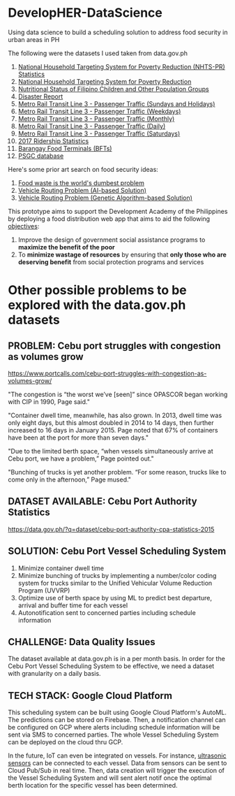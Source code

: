 # DevelopHER-DataScience
Using data science to build a scheduling solution to address food security in urban areas in PH

The following were the datasets I used taken from data.gov.ph

1) [National Household Targeting System for Poverty Reduction (NHTS-PR) Statistics](https://data.gov.ph/?q=dataset/national-household-targeting-system-poverty-reduction-nhts-pr-statistics)
2) [National Household Targeting System for Poverty Reduction](https://data.gov.ph/?q=dataset/national-household-targeting-system-poverty-reduction)
3) [Nutritional Status of Filipino Children and Other Population Groups](https://data.gov.ph/?q=dataset/nutritional-status-filipino-children-and-other-population-groups)
4) [Disaster Report](https://data.gov.ph/?q=dataset/disaster-report)
5) [Metro Rail Transit Line 3 - Passenger Traffic (Sundays and Holidays)](https://data.gov.ph/?q=dataset/metro-rail-transit-line-3-passenger-traffic-sundays-and-holidays)
6) [Metro Rail Transit Line 3 - Passenger Traffic (Weekdays)](https://data.gov.ph/?q=dataset/metro-rail-transit-line-3-passenger-traffic-weekdays)
7) [Metro Rail Transit Line 3 - Passenger Traffic (Monthly)](https://data.gov.ph/?q=dataset/metro-rail-transit-line-3-passenger-traffic-monthly)
8) [Metro Rail Transit Line 3 - Passenger Traffic (Daily)](https://data.gov.ph/?q=dataset/metro-rail-transit-line-3-passenger-traffic-daily)
9) [Metro Rail Transit Line 3 - Passenger Traffic (Saturdays)](https://data.gov.ph/?q=dataset/metro-rail-transit-line-3-passenger-traffic-saturdays)
10) [2017 Ridership Statistics](https://data.gov.ph/?q=dataset/2017-ridership-statistics)
11) [Barangay Food Terminals (BFTs)](https://data.gov.ph/?q=dataset/barangay-food-terminals-bfts)
12) [PSGC database](https://psa.gov.ph/classification/psgc/)

Here's some prior art search on food security ideas:

1) [Food waste is the world's dumbest problem](https://www.youtube.com/watch?v=6RlxySFrkIM)
2) [Vehicle Routing Problem (AI-based Solution)](https://github.com/shlok57/VehicleRoutingProblem)
3) [Vehicle Routing Problem (Genetic Algorithm-based Solution)](https://github.com/iRB-Lab/py-ga-VRPTW)

This prototype aims to support the Development Academy of the Philippines by deploying a food distribution web app that aims to aid the following [objectives](https://www.dap.edu.ph/coe-psp/innov_initiatives/listahanan-national-household-targeting-system-for-poverty-reduction-nhts-pr/):

1) Improve the design of government social assistance programs to  **maximize the benefit of the poor**
2) To **minimize wastage of resources** by ensuring that **only those who are deserving benefit** from social protection programs and services



# Other possible problems to be explored with the data.gov.ph datasets 

## PROBLEM: Cebu port struggles with congestion as volumes grow
https://www.portcalls.com/cebu-port-struggles-with-congestion-as-volumes-grow/

"The congestion is “the worst we’ve [seen]” since OPASCOR began working with CIP in 1990, Page said."

"Container dwell time, meanwhile, has also grown. In 2013, dwell time was only eight days, but this almost doubled in 2014 to 14 days, then further increased to 16 days in January 2015. Page noted that 67% of containers have been at the port for more than seven days."

"Due to the limited berth space, “when vessels simultaneously arrive at Cebu port, we have a problem,” Page pointed out."

"Bunching of trucks is yet another problem. “For some reason, trucks like to come only in the afternoon,” Page mused."

## DATASET AVAILABLE: Cebu Port Authority Statistics
https://data.gov.ph/?q=dataset/cebu-port-authority-cpa-statistics-2015

## SOLUTION: Cebu Port Vessel Scheduling System

1) Minimize container dwell time
2) Minimize bunching of trucks by implementing a number/color coding system for trucks similar to the Unified Vehicular Volume Reduction Program (UVVRP)
3) Optimize use of berth space by using ML to predict best departure, arrival and buffer time for each vessel 
4) Autonotification sent to concerned parties including schedule information

## CHALLENGE: Data Quality Issues 

The dataset available at data.gov.ph is in a per month basis. In order for the Cebu Port Vessel Scheduling System to be effective, we need a dataset with granularity on a daily basis. 

## TECH STACK: Google Cloud Platform

This scheduling system can be built using Google Cloud Platform's AutoML. The predictions can be stored on Firebase. Then, a notification channel can be configured on GCP where alerts including schedule information will be sent via SMS to concerned parties. The whole Vessel Scheduling System can be deployed on the cloud thru GCP. 

In the future, IoT can even be integrated on vessels. For instance, [ultrasonic sensors](https://www.mdpi.com/1424-8220/19/23/5181/htm) can be connected to each vessel. Data from sensors can be sent to Cloud Pub/Sub in real time. Then, data creation will trigger the execution of the Vessel Scheduling System and will sent alert notif once the optimal berth location for the specific vessel has been determined.   
